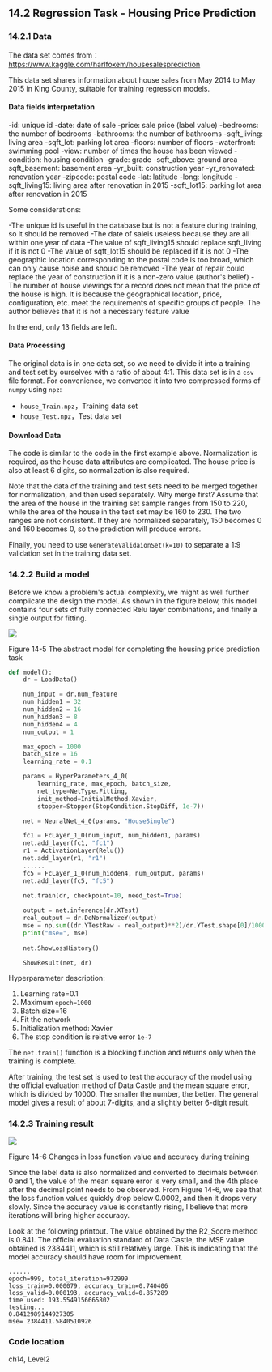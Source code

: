 <!--Copyright © Microsoft Corporation. All rights reserved.
  适用于[License](https://github.com/Microsoft/ai-edu/blob/master/LICENSE.md)版权许可-->

## 14.2 Regression Task - Housing Price Prediction

### 14.2.1 Data

The data set comes from：https://www.kaggle.com/harlfoxem/housesalesprediction

This data set shares information about house sales from May 2014 to May 2015 in King County, suitable for training regression models.

#### Data fields interpretation

-id: unique id
-date: date of sale
-price: sale price (label value)
-bedrooms: the number of bedrooms
-bathrooms: the number of bathrooms
-sqft_living: living area
-sqft_lot: parking lot area
-floors: number of floors
-waterfront: swimming pool
-view: number of times the house has been viewed
-condition: housing condition
-grade: grade
-sqft_above: ground area
-sqft_basement: basement area
-yr_built: construction year
-yr_renovated: renovation year
-zipcode: postal code
-lat: latitude
-long: longitude
-sqft_living15: living area after renovation in 2015
-sqft_lot15: parking lot area after renovation in 2015

Some considerations:

-The unique id is useful in the database but is not a feature during training, so it should be removed
-The date of saleis useless because they are all within one year of data
-The value of sqft_living15 should replace sqft_living if it is not 0
-The value of sqft_lot15 should be replaced if it is not 0
-The geographic location corresponding to the postal code is too broad, which can only cause noise and should be removed
-The year of repair could replace the year of construction if it is a non-zero value (author's belief)
-The number of house viewings for a record does not mean that the price of the house is high. It is because the geographical location, price, configuration, etc. meet the requirements of specific groups of people. The author believes that it is not a necessary feature value

In the end, only 13 fields are left.

#### Data Processing

The original data is in one data set, so we need to divide it into a training and test set by ourselves with a ratio of about 4:1. This data set is in a `csv` file format. For convenience, we converted it into two compressed forms of `numpy` using `npz`:

- `house_Train.npz`，Training data set
- `house_Test.npz`，Test data set

#### Download Data

The code is similar to the code in the first example above. Normalization is required, as the house data attributes are complicated. The house price is also at least 6 digits, so normalization is also required.

Note that the data of the training and test sets need to be merged together for normalization, and then used separately. Why merge first? Assume that the area of the house in the training set sample ranges from 150 to 220, while the area of the house in the test set may be 160 to 230. The two ranges are not consistent. If they are normalized separately, 150 becomes 0 and 160 becomes 0, so the prediction will produce errors.

Finally, you need to use `GenerateValidaionSet(k=10)` to separate a 1:9 validation set in the training data set.

### 14.2.2 Build a model

Before we know a problem's actual complexity, we might as well further complicate the design the model. As shown in the figure below, this model contains four sets of fully connected Relu layer combinations, and finally a single output for fitting.

![](https://aiedugithub4a2.blob.core.windows.net/a2-images/Images/14/non_linear_regression.png)

Figure 14-5 The abstract model for completing the housing price prediction task

```Python
def model():
    dr = LoadData()

    num_input = dr.num_feature
    num_hidden1 = 32
    num_hidden2 = 16
    num_hidden3 = 8
    num_hidden4 = 4
    num_output = 1

    max_epoch = 1000
    batch_size = 16
    learning_rate = 0.1

    params = HyperParameters_4_0(
        learning_rate, max_epoch, batch_size,
        net_type=NetType.Fitting,
        init_method=InitialMethod.Xavier,
        stopper=Stopper(StopCondition.StopDiff, 1e-7))

    net = NeuralNet_4_0(params, "HouseSingle")

    fc1 = FcLayer_1_0(num_input, num_hidden1, params)
    net.add_layer(fc1, "fc1")
    r1 = ActivationLayer(Relu())
    net.add_layer(r1, "r1")
    ......
    fc5 = FcLayer_1_0(num_hidden4, num_output, params)
    net.add_layer(fc5, "fc5")

    net.train(dr, checkpoint=10, need_test=True)
    
    output = net.inference(dr.XTest)
    real_output = dr.DeNormalizeY(output)
    mse = np.sum((dr.YTestRaw - real_output)**2)/dr.YTest.shape[0]/10000
    print("mse=", mse)
    
    net.ShowLossHistory()

    ShowResult(net, dr)
```

Hyperparameter description:

1. Learning rate=0.1
2. Maximum `epoch=1000`
3. Batch size=16
4. Fit the network
5. Initialization method: Xavier
6. The stop condition is relative error `1e-7`

The `net.train()` function is a blocking function and returns only when the training is complete.

After training, the test set is used to test the accuracy of the model using the official evaluation method of Data Castle and the mean square error, which is divided by 10000. The smaller the number, the better. The general model gives a result of about 7-digits, and a slightly better 6-digit result.

### 14.2.3 Training result

![](https://aiedugithub4a2.blob.core.windows.net/a2-images/Images/14/house_loss.png)

Figure 14-6 Changes in loss function value and accuracy during training

Since the label data is also normalized and converted to decimals between 0 and 1, the value of the mean square error is very small, and the 4th place after the decimal point needs to be observed. From Figure 14-6, we see that the loss function values quickly drop below 0.0002, and then it drops very slowly. Since the accuracy value is constantly rising, I believe that more iterations will bring higher accuracy.

Look at the following printout. The value obtained by the R2_Score method is 0.841. The official evaluation standard of Data Castle, the MSE value obtained is 2384411, which is still relatively large. This is indicating that the model accuracy should have room for improvement.

```
......
epoch=999, total_iteration=972999
loss_train=0.000079, accuracy_train=0.740406
loss_valid=0.000193, accuracy_valid=0.857289
time used: 193.5549156665802
testing...
0.8412989144927305
mse= 2384411.5840510926
```

### Code location

ch14, Level2
